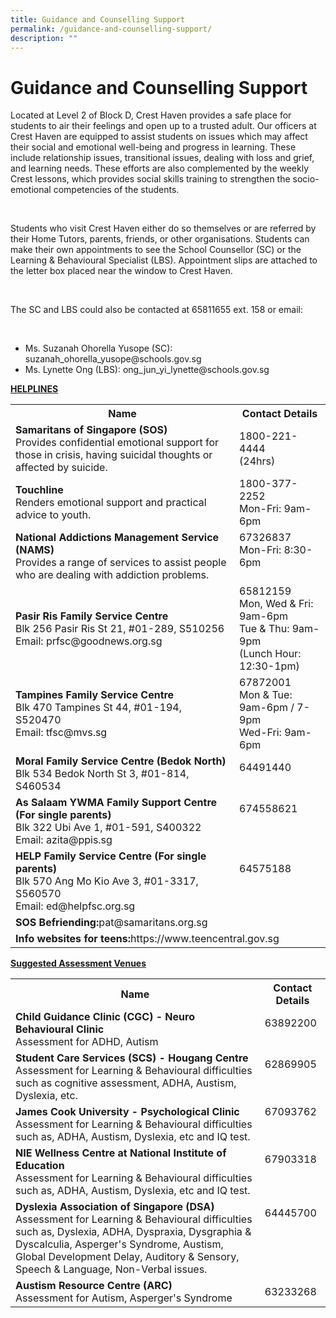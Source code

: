 ```yaml
---
title: Guidance and Counselling Support
permalink: /guidance-and-counselling-support/
description: ""
---
```

<h1>Guidance and Counselling Support</h1>

<p>Located at Level 2 of Block D, Crest Haven provides a safe place for students to air their feelings and open up to a trusted adult. Our officers at Crest Haven are equipped to assist students on issues which may affect their social and emotional well-being and progress in learning. These include relationship issues, transitional issues, dealing with loss and grief, and learning needs. These efforts are also complemented by the weekly Crest lessons, which provides social skills training to strengthen the socio-emotional competencies of the students.</p>
<br/>
<p>Students who visit Crest Haven either do so themselves or are referred by their Home Tutors, parents, friends, or other organisations. Students can make their own appointments to see the School Counsellor (SC) or the Learning & Behavioural Specialist (LBS). Appointment slips are attached to the letter box placed near the window to Crest Haven.</p>
<br/>
<p>The SC and LBS could also be contacted at 65811655 ext. 158 or email:</p>
<br/>
<ul>
<li>Ms. Suzanah Ohorella Yusope (SC): suzanah_ohorella_yusope@schools.gov.sg</li>
<li>Ms. Lynette Ong (LBS): ong_jun_yi_lynette@schools.gov.sg</li>
</ul>

<div><strong><u>HELPLINES</u></strong></div>
<div>
<table>
<tbody>
<tr>
<th>Name</th>
<th>Contact Details</th>
</tr>
<tr>
<td>
<div><strong>Samaritans of Singapore (SOS)</strong></div>
<div>Provides confidential emotional support for those in crisis, having suicidal thoughts or affected by suicide.</div>
</td>
<td>1800-221-4444<br />(24hrs)</td>
</tr>
<tr>
<td><strong>Touchline</strong><br />
<div>Renders emotional support and practical advice to youth.</div>
</td>
<td>1800-377-2252<br />Mon-Fri: 9am-6pm</td>
</tr>
<tr>
<td><strong>National Addictions Management Service (NAMS)</strong><br />
<div>Provides a range of services to assist people who are dealing with addiction problems.&nbsp;</div>
</td>
<td>67326837<br />Mon-Fri: 8:30-6pm<br />&nbsp;</td>
</tr>
<tr>
<td><strong>Pasir Ris Family Service Centre</strong><br />
<div>Blk 256 Pasir Ris St 21, #01-289, S510256</div>
<div>Email: prfsc@goodnews.org.sg</div>
</td>
<td>65812159<br />Mon, Wed & Fri: 9am-6pm<br />Tue & Thu: 9am-9pm<br />(Lunch Hour: 12:30-1pm)</td>
</tr>
<tr>
<td><strong>Tampines Family Service Centre</strong><br />
<div>Blk 470 Tampines St 44, #01-194, S520470</div>
<div>Email: tfsc@mvs.sg</div>
</td>
<td>67872001<br />Mon & Tue: 9am-6pm / 7-9pm<br />Wed-Fri: 9am-6pm</td>
</tr>
<tr>
<td><strong>Moral Family Service Centre (Bedok North)</strong><br />
<div>Blk 534 Bedok North St 3, #01-814, S460534</div>
</td>
<td>
<div>64491440</div>
&nbsp;</td>
</tr>
<tr>
<td><strong>As Salaam YWMA Family Support Centre (For single parents)</strong><br />
<div>Blk 322 Ubi Ave 1, #01-591, S400322</div>
<div>Email: azita@ppis.sg</div>
</td>
<td>674558621<br /><br /><br /></td>
</tr>
<tr>
<td><strong>HELP Family Service Centre (For single parents)</strong><br />
<div>Blk 570 Ang Mo Kio Ave 3, #01-3317, S560570</div>
<div>Email: ed@helpfsc.org.sg</div>
</td>
<td>64575188<br /><br /><br /></td>
</tr>
<tr>
<td colspan="2"><strong>SOS Befriending:</strong>pat@samaritans.org.sg</td>
</tr>
<tr>
<td colspan="2"><strong>Info websites for teens:</strong>https://www.teencentral.gov.sg</td>
</tr>
</tbody>
</table>
</div>
<div><u><strong>Suggested Assessment Venues</strong></u></div>
<div>
<table>
<tbody>
<tr>
<th>Name</th>
<th>Contact Details</th>
</tr>
<tr>
<td>
<div><strong>Child Guidance Clinic (CGC) - Neuro Behavioural Clinic</strong></div>
<div>Assessment for ADHD, Autism</div>
</td>
<td>63892200<br /><br /></td>
</tr>
<tr>
<td><strong>Student Care Services (SCS) - Hougang Centre</strong><br />
<div>Assessment for Learning & Behavioural difficulties such as cognitive assessment, ADHA, Austism, Dyslexia, etc.</div>
</td>
<td>62869905<br /><br /><br /></td>
</tr>
<tr>
<td><strong>James Cook University - Psychological Clinic</strong><br />
<div>Assessment for Learning & Behavioural difficulties such as, ADHA, Austism, Dyslexia, etc and IQ test.</div>
</td>
<td>67093762<br /><br />&nbsp;</td>
</tr>
<tr>
<td><strong>NIE Wellness Centre at National Institute of Education</strong><br />
<div>Assessment for Learning &amp; Behavioural difficulties such as, ADHA, Austism, Dyslexia, etc and IQ test.</div>
</td>
<td>67903318<br /><br /><br /></td>
</tr>
<tr>
<td><strong>Dyslexia Association of Singapore (DSA)</strong><br />
<div>Assessment for Learning &amp; Behavioural difficulties such as, Dyslexia, ADHA, Dyspraxia, Dysgraphia & Dyscalculia, Asperger's Syndrome, Austism, Global Development Delay, Auditory &amp; Sensory, Speech & Language, Non-Verbal issues.</div>
</td>
<td>64445700<br /><br /><br /><br /><br /></td>
</tr>
<tr>
<td><strong>Austism Resource Centre (ARC)</strong><br />
<div>Assessment for Autism, Asperger's Syndrome</div>
</td>
<td>
<div>63233268</div>
</td>
</tr>
</tbody>
</table>
</div>
</div>